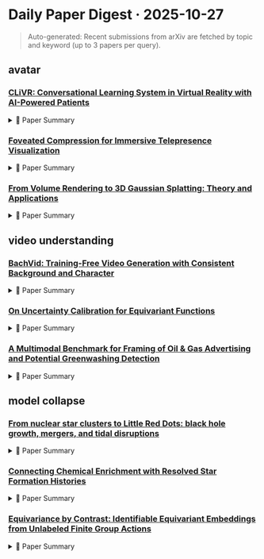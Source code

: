 # Daily Paper Digest · 2025-10-27
> Auto-generated: Recent submissions from arXiv are fetched by topic and keyword (up to 3 papers per query).

## avatar

### [CLiVR: Conversational Learning System in Virtual Reality with AI-Powered Patients](http://arxiv.org/pdf/2510.19031v1)


<!--break-out-of-list-->
<details markdown="1">
<summary>📄 Paper Summary </summary>

### 1. Task / Problem
- Medical training simulation using VR and AI

### 2. Motivation & Gaps
- CLiVR is recognized as a supplemental tool for medical training that enriches human-patient encounters, providing a safe and adaptive training environment.

### 3. Core Idea
- CLiVR integrates symptom-constrained LLM prompting with real-time empathy feedback through sentiment analysis to enhance medical communication training.

### 4. Method
- **Pipeline**: Utilizes RAG, real-time lip-syncing, and sentiment analysis for speech-based clinical training.
- **Architecture / Loss / Training**: Developed in Unity and deployed on the Meta Quest 3 platform.
- **Complexity / Resources**: Supports deployment in both resource-rich and resource-limited institutions.

</details>

### [Foveated Compression for Immersive Telepresence Visualization](http://arxiv.org/pdf/2510.19848v1)


<!--break-out-of-list-->
<details markdown="1">
<summary>📄 Paper Summary </summary>

### 1. Task / Problem
- Video Compression

### 2. Motivation & Gaps
- The paper addresses the challenge of reducing bandwidth in VR video streams while maintaining immersion and quality.

### 3. Core Idea
- A lightweight method for foveated compression that integrates with the HEVC codec to reduce bandwidth without noticeable artifacts.

### 4. Method
- **Pipeline**: The method uses periodic intra refresh to send self-contained data for a subset of macroblocks.
- **Architecture / Loss / Training**: N/A
- **Complexity / Resources**: The method is lightweight and can be integrated with existing systems.

</details>

### [From Volume Rendering to 3D Gaussian Splatting: Theory and Applications](http://arxiv.org/pdf/2510.18101v1)


<!--break-out-of-list-->
<details markdown="1">
<summary>📄 Paper Summary </summary>

### 1. Task / Problem
- Survey of avatar generation methods and Gaussian splatting techniques

### 2. Motivation & Gaps
- This survey reviews various methods for avatar generation and highlights the advancements in Gaussian splatting for 3D reconstruction.

### 3. Core Idea
- Gaussian Splatting introduces a novel approach to 3D reconstruction, enabling high-quality representations from various input types.

### 4. Method
- **Pipeline**: The pipeline involves using multi-view images, depth estimation, and various neural network architectures to generate 3D Gaussians.
- **Architecture / Loss / Training**: Different architectures like U-Net, transformers, and FFNs are employed, with a focus on optimizing the loss for better reconstruction quality.
- **Complexity / Resources**: The methods vary in complexity, with some requiring significant computational resources for training and inference.

</details>

## video understanding

### [BachVid: Training-Free Video Generation with Consistent Background and Character](http://arxiv.org/pdf/2510.21696v1)


<!--break-out-of-list-->
<details markdown="1">
<summary>📄 Paper Summary </summary>

### 1. Task / Problem
- Video Generation

### 2. Motivation & Gaps
- The paper addresses the challenge of generating multiple videos with consistent characters and backgrounds without relying on reference images or additional training.

### 3. Core Idea
- BachVid generates identity videos by caching key intermediate variables and reinjecting them into subsequent generations to ensure foreground and background consistency.

### 4. Method
- **Pipeline**: The method involves analyzing the attention mechanism and intermediate features of DiTs to extract foreground masks and identify matching points during denoising.
- **Architecture / Loss / Training**: Training-free approach that does not rely on reference images.
- **Complexity / Resources**: Efficient in terms of resource usage while maintaining video quality.

</details>

### [On Uncertainty Calibration for Equivariant Functions](http://arxiv.org/pdf/2510.21691v1)


<!--break-out-of-list-->
<details markdown="1">
<summary>📄 Paper Summary </summary>

### 1. Task / Problem
- Robotic Manipulation

### 2. Motivation & Gaps
- The paper addresses the challenges in robotic manipulation by leveraging equivariant policy learning.

### 3. Core Idea
- The core idea is to utilize equivariant policies to enhance the performance and reliability of robotic manipulation tasks.

### 4. Method
- **Pipeline**: The method involves a structured pipeline that integrates equivariant learning principles into the robotic manipulation framework.
- **Architecture / Loss / Training**: Negative log likelihood loss function with regression loss regularizer
- **Complexity / Resources**: Model parameters range from 36,997,125 to 1,274,550

</details>

### [A Multimodal Benchmark for Framing of Oil & Gas Advertising and Potential Greenwashing Detection](http://arxiv.org/pdf/2510.21679v1)


<!--break-out-of-list-->
<details markdown="1">
<summary>📄 Paper Summary </summary>

### 1. Task / Problem
- Multi-label classification of advertising narratives in the oil & gas sector

### 2. Motivation & Gaps
- The dataset was created to benchmark VLMs for predicting obstruction and impressionistic framing by O&G entities.

### 3. Core Idea
- Annotate narratives of advertising videos from the oil & gas sector based on implicit and explicit messages conveyed to the audience.

### 4. Method
- **Pipeline**: Watch video frames and transcripts, then label based on criteria.
- **Architecture / Loss / Training**: Ablation studies to assess the impact of different input modalities and components on model performance.
- **Complexity / Resources**: Computational resource constraints limited the scale of frame-level analysis.

</details>

## model collapse

### [From nuclear star clusters to Little Red Dots: black hole growth, mergers, and tidal disruptions](http://arxiv.org/pdf/2510.21709v1)


<!--break-out-of-list-->
<details markdown="1">
<summary>📄 Paper Summary </summary>

### 1. Task / Problem
- Investigate the growth of supermassive black holes (SMBHs) in light of recent observations and theoretical models.

### 2. Motivation & Gaps
- The study aims to understand the formation and growth mechanisms of SMBHs in low-redshift galaxies, particularly in the context of dense nuclear star clusters (NSCs) and their relation to light redshift disks (LRDs).

### 3. Core Idea
- The paper proposes that SMBHs in LRDs grow significantly through the accretion of stars and stellar-mass black holes, particularly during super-Eddington phases characterized by intense x-ray emissions and complex interactions with surrounding gas.

### 4. Method
- **Pipeline**: Theoretical modeling and numerical simulations of black hole growth mechanisms in dense stellar environments.
- **Architecture / Loss / Training**: N/A
- **Complexity / Resources**: Simulations conducted for NSCs with varying central densities to assess black hole growth rates and mechanisms.

</details>

### [Connecting Chemical Enrichment with Resolved Star Formation Histories](http://arxiv.org/pdf/2510.21707v1)


<!--break-out-of-list-->
<details markdown="1">
<summary>📄 Paper Summary </summary>

### 1. Task / Problem
- Inferring birth masses of star particles in galaxy evolution models

### 2. Motivation & Gaps
- The study aims to improve the modeling of low mass dwarf galaxies by constraining the metallicity of their stellar populations.

### 3. Core Idea
- The paper proposes a method to infer the birth mass of star particles based on their age and present-day mass, utilizing recycled fractions from stellar evolution models.

### 4. Method
- **Pipeline**: Calculate recycled fractions as a function of SSP age and infer birth masses from present-day stellar masses.
- **Architecture / Loss / Training**: Comparison of observed Hess diagrams with best-fit models to identify discrepancies.
- **Complexity / Resources**: Utilizes models from IllustrisTNG and FIRE-2, along with various stellar evolution references.

</details>

### [Equivariance by Contrast: Identifiable Equivariant Embeddings from Unlabeled Finite Group Actions](http://arxiv.org/pdf/2510.21706v1)


<!--break-out-of-list-->
<details markdown="1">
<summary>📄 Paper Summary </summary>

### 1. Task / Problem
- Learning equivariant and invariant representations of data

### 2. Motivation & Gaps
- The paper addresses the challenge of learning representations of data without explicit knowledge of the underlying group actions.

### 3. Core Idea
- The U-NFT framework utilizes an auto-encoder to reconstruct data sequences while learning a representation that disentangles the components of group actions.

### 4. Method
- **Pipeline**: An autoencoder reconstructs y(i)t+1 from predicted values using a linear group action model.
- **Architecture / Loss / Training**: Utilizes least squares for representation estimation and a post-hoc basis transformation.
- **Complexity / Resources**: Requires learning a full generative model of the data.

</details>
